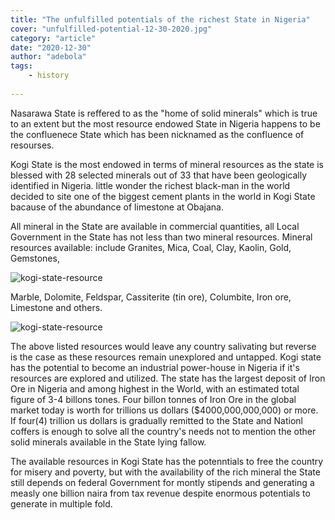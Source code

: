 ```yaml
---
title: "The unfulfilled potentials of the richest State in Nigeria"
cover: "unfulfilled-potential-12-30-2020.jpg"
category: "article"
date: "2020-12-30"
author: "adebola"
tags:
    - history
    
---
```


Nasarawa State is reffered to as the "home of solid minerals" which is true to an extent but the most resource endowed State in Nigeria happens to be the confluenece State which has been nicknamed as the confluence of resourses.

Kogi State is the most endowed in terms of mineral resources as the state is blessed with 28 selected minerals out of 33 that have been geologically identified in Nigeria.
little wonder the richest black-man in the world decided to site one of the biggest cement plants in the world in Kogi State bacause of the abundance of limestone at Obajana. 

All mineral in the State are available in commercial quantities, all Local Government in the State has not less than two mineral resources. 
Mineral resources available: include Granites, Mica, Coal, Clay, Kaolin, Gold,  Gemstones,

![kogi-state-resource](https://imgur.com/BLdisZB.jpg)

Marble, Dolomite, Feldspar, Cassiterite (tin ore), Columbite,  Iron ore, Limestone  and others.

![kogi-state-resource](https://imgur.com/Lns0Rop.jpg)

The above listed resources would leave any country salivating but reverse is the case as these resources remain unexplored and untapped. 
Kogi state has the potential to become an industrial power-house in Nigeria if it's resources are explored and utilized.
The state has the largest deposit of Iron Ore in Nigeria and among highest in the World, with an estimated total figure of 3-4 billons tones.
Four billon tonnes of Iron Ore in the global market today is worth for trillions us dollars ($4000,000,000,000) or more.
If four(4) trillion us dollars is gradually remitted to the State and Nationl coffers is enough to solve all the country's needs not to mention the other solid minerals available in the State lying fallow.

The available resources in Kogi State has the potenntials to free the country for misery and poverty, but with the availability of the rich mineral the State still depends on federal Government for montly stipends and generating a measly one billion naira from tax revenue despite enormous potentials to generate in multiple fold.



